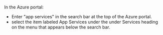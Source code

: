 In the Azure portal:
- Enter "app services" in the search bar at the top of the Azure portal.
- select the item labeled App Services under the under Services heading on the menu that appears below the search bar.